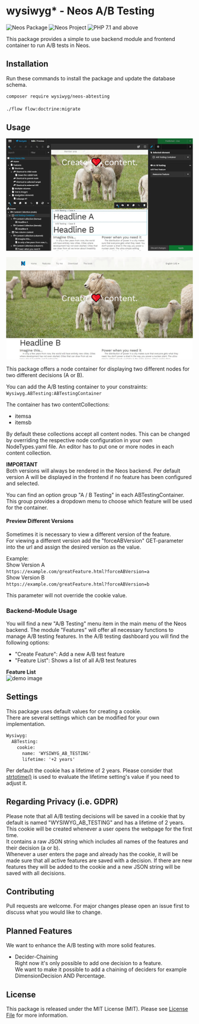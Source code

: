 # wysiwyg* - Neos A/B Testing
![Neos Package](https://img.shields.io/badge/Neos-Package-blue.svg "Neos Package")
![Neos Project](https://img.shields.io/badge/Neos-%20%3E=%203.2%20-blue.svg "Neos Project")
![PHP 7.1 and above](https://img.shields.io/badge/PHP-%20%3E=%207.1%20-blue.svg "PHP >= 7.1")

This package provides a simple to use backend module and frontend container to run A/B tests in Neos.  


## Installation
Run these commands to install the package and update the database schema.
```bash
composer require wysiwyg/neos-abtesting

./flow flow:doctrine:migrate
```

## Usage
![ demo image](Documentation/ab-testing-container.jpg "Example for the configuration below")  

![ demo image](Documentation/ab-testing-frontend.jpg "Example for the configuration below")  

This package offers a node container for displaying two different nodes for two different decisions (A or B).

You can add the A/B testing container to your constraints: `Wysiwyg.ABTesting:ABTestingContainer`  

The container has two contentCollections:
* itemsa
* itemsb

By default these collections accept all content nodes.
This can be changed by overriding the respective node configuration in your own NodeTypes.yaml file.
An editor has to put one or more nodes in each content collection.

**IMPORTANT**  
Both versions will always be rendered in the Neos backend.
Per default version A will be displayed in the frontend if no feature has been configured and selected.

You can find an option group "A / B Testing" in each ABTestingContainer.
This group provides a dropdown menu to choose which feature will be used for the container.

#### Preview Different Versions
Sometimes it is necessary to view a different version of the feature.  
For viewing a different version add the "forceABVersion" GET-parameter into the url and assign the desired version as the value.  
  
  
Example:  
Show Version A  
```https://example.com/greatFeature.html?forceABVersion=a```  
Show Version B  
```https://example.com/greatFeature.html?forceABVersion=b```  

This parameter will not override the cookie value.

### Backend-Module Usage
You will find a new "A/B Testing" menu item in the main menu of the Neos backend.
The module "Features" will offer all necessary functions to manage A/B testing features.
In the A/B testing dashboard you will find the following options:
* "Create Feature": Add a new A/B test feature
* "Feature List": Shows a list of all A/B test features  

**Feature List**  
![ demo image](Documentation/feature-list.jpg "Example for the configuration below")  

## Settings
This package uses default values for creating a cookie.  
There are several settings which can be modified for your own implementation.  
```
Wysiwyg:  
  ABTesting:  
    cookie:  
      name: 'WYSIWYG_AB_TESTING'  
      lifetime: '+2 years'  
```

Per default the cookie has a lifetime of 2 years. Please consider that [strtotime()](https://www.php.net/manual/de/function.strtotime.php) is used to evaluate the lifetime setting's value if you need to adjust it.


## Regarding Privacy (i.e. GDPR)
Please note that all A/B testing decisions will be saved in a cookie that by default is named "WYSIWYG_AB_TESTING" and has a lifetime of 2 years.
This cookie will be created whenever a user opens the webpage for the first time.  
It contains a raw JSON string which includes all names of the features and their decision (a or b).  
Whenever a user enters the page and already has the cookie, it will be made sure that all active features are saved with a decision. If there are new features they will be added to the cookie and a new JSON string will be saved with all decisions.  

## Contributing
Pull requests are welcome. For major changes please open an issue first to discuss what you would like to change.  

## Planned Features
We want to enhance the A/B testing with more solid features.  

* Decider-Chaining  
Right now it's only possible to add one decision to a feature.  
We want to make it possible to add a chaining of deciders for example DimensionDecision AND Percentage.

## License
This package is released under the MIT License (MIT). Please see [License File](LICENSE) for more information.
